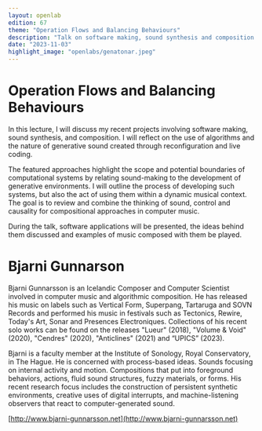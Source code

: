 ```yaml
---
layout: openlab
edition: 67
theme: "Operation Flows and Balancing Behaviours"
description: "Talk on software making, sound synthesis and composition."
date: "2023-11-03"
highlight_image: "openlabs/genatonar.jpeg"
---
```


<script>
    import CaptionedImage from "../../components/Images/CaptionedImage.svelte"
</script>

<CaptionedImage
    src="openlabs/bjarni.png"
    alt="A blurry picture of Bjarni Gunnarsson" 
    caption="Bjarni Gunnarsson"/>

# Operation Flows and Balancing Behaviours

In this lecture, I will discuss my recent projects involving software making, sound synthesis, and composition. I will reflect on the use of algorithms and the nature of generative sound created through reconfiguration and live coding.

The featured approaches highlight the scope and potential boundaries of computational systems by relating sound-making to the development of generative environments. I will outline the process of developing such systems, but also the act of using them within a dynamic musical context. The goal is to review and combine the thinking of sound, control and causality for compositional approaches in computer music.

During the talk, software applications will be presented, the ideas behind them discussed and examples of music composed with them be played.

<CaptionedImage
    src="openlabs/bjarnisoftware.png"
    alt="A screenshot of software" 
    caption="A screenshot of software"/>

# Bjarni Gunnarson

Bjarni Gunnarsson is an Icelandic Composer and Computer Scientist involved in computer music and algorithmic composition. He has released his music on labels such as Vertical Form, Superpang, Tartaruga and SOVN Records and performed his music in festivals such as Tectonics, Rewire, Today's Art, Sonar and Presences Electroniques. Collections of his recent solo works can be found on the releases "Lueur" (2018), "Volume & Void" (2020), "Cendres" (2020), "Anticlines" (2021) and “UPICS” (2023).

Bjarni is a faculty member at the Institute of Sonology, Royal Conservatory, in The Hague. He is concerned with process-based ideas. Sounds focusing on internal activity and motion. Compositions that put into foreground behaviors, actions, fluid sound structures, fuzzy materials, or forms. His recent research focus includes the construction of persistent synthetic environments, creative uses of digital interrupts, and machine-listening observers that react to computer-generated sound.

[http://www.bjarni-gunnarsson.net](http://www.bjarni-gunnarsson.net)